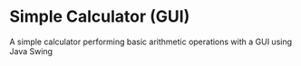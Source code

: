 # Simple Calculator (GUI)
A simple calculator performing basic arithmetic operations with a GUI using Java Swing

